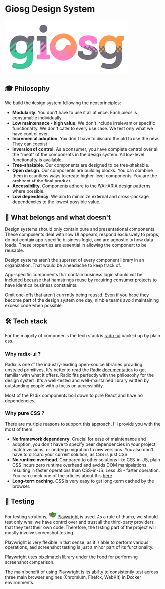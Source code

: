 # Giosg Design System
![](./assets/giosg-color.svg)

## 🎓 Philosophy
We build the design system following the next principles:
 - **Modularity**. You don't have to use it all at once. Each piece is consumable individually.
 - **Low maintenance - high value**. We don't include irrelevant or specific functionality. We don't cater to every use case. We test only what we have control over.
 - **Incremental adoption**. You don't have to discard the old to use the new. They can coexist
 - **Inversion of control**. As a consumer, you have complete control over all the "meat" of the components in the design system. All low-level functionality is available.
 - **Tree-shakable**. Our components are designed to be tree-shakable.
 - **Open design**. Our components are building blocks. You can combine them in countless ways to create higher-level components. You are the architect of the final product.
- **Accessibility**. Components adhere to the WAI-ARIA design patterns where possible.
- **Low dependency**. We aim to minimize external and cross-package dependencies to the lowest possible value.

## 🧦 What belongs and what doesn't
Design systems should only contain pure and presentational components. These components deal with how UI appears, respond exclusively to props, do not contain app-specific business logic, and are agnostic to how data loads. These properties are essential in allowing the component to be reusable.

Design systems aren’t the superset of every component library in an organization. That would be a headache to keep track of.

App-specific components that contain business logic should not be included because that hamstrings reuse by requiring consumer projects to have identical business constraints.

Omit one-offs that aren’t currently being reused. Even if you hope they become part of the design system one day, nimble teams avoid maintaining excess code when possible.


## 🛠️ Tech stack
For the majority of components the tech stack is [radix-ui](https://www.radix-ui.com/) backed up by plain css.

### Why radix-ui ?
Radix is one of the industry-leading open-source libraries providing unstyled primitives. It's better to read the Radix [documentation](https://www.radix-ui.com/primitives/docs/overview/introduction) to get familiar with what it offers. Radix fits perfectly with the philosophy for the design system. It's a well-tested and well-maintained library written by outstanding people with a focus on accessibility.

Most of the Radix components boil down to pure React and have no dependencies.

### Why pure CSS ? 
There are multiple reasons to support this approach. I'll provide you with the most of them
 - **No framework dependency**. Crucial for ease of maintenance and adoption, you don't have to specify peer dependencies in your project, match versions, or undergo migration to new versions. You also don't have to discard your current solution, as CSS is just CSS.
 - **No runtime overhead**. Compared to other solutions like CSS-in-JS, plain CSS incurs zero runtime overhead and avoids DOM manipulations, resulting in faster operations than CSS-in-JS. Less JS - faster operation. You can check one of the articles about this [here](https://pustelto.com/blog/css-vs-css-in-js-perf/) 
 - **Long-term caching**. CSS is very easy to get long-term cached by the browser.

## 📐 Testing

For testing solutions, ![](./assets/playwright.svg) [Playwright](https://playwright.dev/) is used. As a rule of thumb, we should test only what we have control over and trust all the third-party providers that they test their own code. Therefore, the testing part of the project will mostly involve screenshot testing.

Playwright is very flexible in that sense, as it is able to perform various operations, and screenshot testing is just a minor part of its functionality.

Playwright uses [pixelmatch](https://github.com/mapbox/pixelmatch) library under the hood for performing screenshot comparison.

The main benefit of using Playwright is its ability to consistently test across three main browser engines (Chromium, Firefox, WebKit) in Docker environments. 